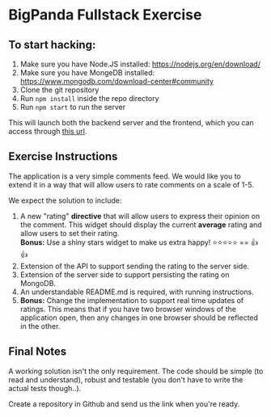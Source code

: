 # BigPanda Fullstack Exercise

## To start hacking:

1. Make sure you have Node.JS installed: https://nodejs.org/en/download/
1. Make sure you have MongeDB installed:  https://www.mongodb.com/download-center#community
1. Clone the git repository
1. Run `npm install` inside the repo directory
1. Run `npm start` to run the server

This will launch both the backend server and the frontend, which you can access through [this url](http://localhost:3000).

## Exercise Instructions

The application is a very simple comments feed. We would like you to extend it in a way that will allow users to rate comments on a scale of 1-5.

We expect the solution to include:

1. A new "rating" **directive** that will allow users to express their opinion on the comment. This widget should display the current **average** rating and allow users to set their rating.  
**Bonus:** Use a shiny stars widget to make us extra happy! :star::star::star::star::star: == :+1::+1:
1. Extension of the API to support sending the rating to the server side.
1. Extension of the server side to support persisting the rating on MongoDB.
1. An understandable README.md is required, with running instructions.
1. **Bonus:** Change the implementation to support real time updates of ratings. This means that if you have two browser windows of the application open, then any changes in one browser should be reflected in the other.

## Final Notes

A working solution isn't the only requirement. The code should be simple (to read and understand), robust and testable (you don't have to write the actual tests though..).

Create a repository in Github and send us the link when you're ready.
